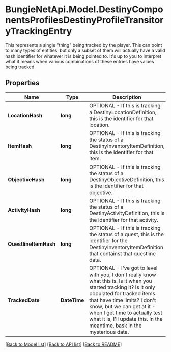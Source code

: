 # BungieNetApi.Model.DestinyComponentsProfilesDestinyProfileTransitoryTrackingEntry
This represents a single \"thing\" being tracked by the player.  This can point to many types of entities, but only a subset of them will actually have a valid hash identifier for whatever it is being pointed to.  It's up to you to interpret what it means when various combinations of these entries have values being tracked.
## Properties

Name | Type | Description | Notes
------------ | ------------- | ------------- | -------------
**LocationHash** | **long** | OPTIONAL - If this is tracking a DestinyLocationDefinition, this is the identifier for that location. | [optional] 
**ItemHash** | **long** | OPTIONAL - If this is tracking the status of a DestinyInventoryItemDefinition, this is the identifier for that item. | [optional] 
**ObjectiveHash** | **long** | OPTIONAL - If this is tracking the status of a DestinyObjectiveDefinition, this is the identifier for that objective. | [optional] 
**ActivityHash** | **long** | OPTIONAL - If this is tracking the status of a DestinyActivityDefinition, this is the identifier for that activity. | [optional] 
**QuestlineItemHash** | **long** | OPTIONAL - If this is tracking the status of a quest, this is the identifier for the DestinyInventoryItemDefinition that containst that questline data. | [optional] 
**TrackedDate** | **DateTime** | OPTIONAL - I&#39;ve got to level with you, I don&#39;t really know what this is. Is it when you started tracking it? Is it only populated for tracked items that have time limits?  I don&#39;t know, but we can get at it - when I get time to actually test what it is, I&#39;ll update this. In the meantime, bask in the mysterious data. | [optional] 

[[Back to Model list]](../README.md#documentation-for-models) [[Back to API list]](../README.md#documentation-for-api-endpoints) [[Back to README]](../README.md)

